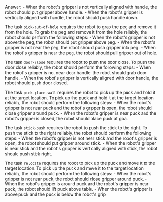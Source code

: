 
Answer:
    - When the robot's gripper is not vertically aligned with handle, the robot should put gripper above handle.
    - When the robot's gripper is vertically aligned with handle, the robot should push handle down.

The task `pick-out-of-hole` requires the robot to grab the peg and remove it from the hole.
To grab the peg and remove it from the hole reliably, the robot should perform the following steps:
    - When the robot's gripper is not above the peg, the robot should put gripper above peg.
    - When the robot's gripper is not near the peg, the robot should push gripper into peg.
    - When the robot's gripper is near the peg, the robot should pull gripper out of hole.

The task `door-close` requires the robot to push the door close.
To push the door close reliably, the robot should perform the following steps:
    - When the robot's gripper is not near door handle, the robot should grab door handle.
    - When the robot's gripper is vertically aligned with door handle, the robot should push door closed.

The task `pick-place-wall` requires the robot to pick up the puck and hold it at the target location.
To pick up the puck and hold it at the target location reliably, the robot should perform the following steps:
    - When the robot's gripper is not near puck and the robot's gripper is open, the robot should close gripper around puck.
    - When the robot's gripper is near puck and the robot's gripper is closed, the robot should place puck at goal.

The task `stick-push` requires the robot to push the stick to the right.
To push the stick to the right reliably, the robot should perform the following steps:
    - When the robot's gripper is not near stick and the robot's gripper is open, the robot should put gripper around stick.
    - When the robot's gripper is near stick and the robot's gripper is vertically aligned with stick, the robot should push stick right.

The task `relocate` requires the robot to pick up the puck and move it to the target location.
To pick up the puck and move it to the target location reliably, the robot should perform the following steps:
    - When the robot's gripper is not near puck, the robot should close gripper around puck.
    - When the robot's gripper is around puck and the robot's gripper is near puck, the robot should lift puck above table.
    - When the robot's gripper is above puck and the puck is below the robot's grip
